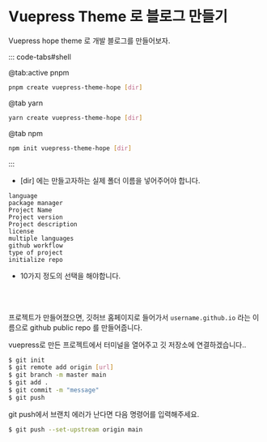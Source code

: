 # Vuepress Theme 로 블로그 만들기

Vuepress hope theme 로 개발 블로그를 만들어보자.

::: code-tabs#shell

@tab:active pnpm

```bash
pnpm create vuepress-theme-hope [dir]
```

@tab yarn

```bash
yarn create vuepress-theme-hope [dir]
```

@tab npm

```bash
npm init vuepress-theme-hope [dir]
```

:::

- [dir] 에는 만들고자하는 실제 폴더 이름을 넣어주어야 합니다.

```
language
package manager
Project Name
Project version
Project description
license
multiple languages
github workflow
type of project
initialize repo
```

- 10가지 정도의 선택을 해야합니다.

<br/>
<br/>

프로젝트가 만들어졌으면, 깃허브 홈페이지로 들어가서 `username.github.io` 라는 이름으로 github public repo 를 만들어줍니다.

vuepress로 만든 프로젝트에서 터미널을 열어주고 깃 저장소에 연결하겠습니다..

```sh
$ git init
$ git remote add origin [url]
$ git branch -m master main
$ git add .
$ git commit -m "message"
$ git push
```

git push에서 브랜치 에러가 난다면 다음 명령어를 입력해주세요.

```sh
$ git push --set-upstream origin main
```
